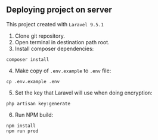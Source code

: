 ## Deploying project on server

This project created with `Laravel 9.5.1`
1) Clone git repository.
2) Open terminal in destination path root.
3) Install composer dependencies:
```shell
composer install
```
4) Make copy of `.env.example` to `.env` file:
```shell
cp .env.example .env
```
5) Set the key that Laravel will use when doing encryption:
```shell
php artisan key:generate
```
6) Run NPM build:
```shell
npm install
npm run prod
```

